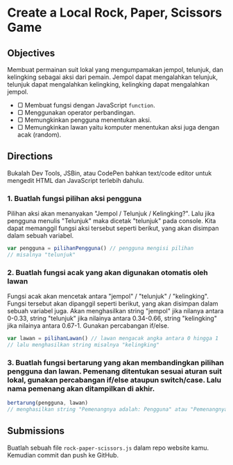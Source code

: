 # Create a Local Rock, Paper, Scissors Game

## Objectives

Membuat permainan suit lokal yang mengumpamakan jempol, telunjuk, dan kelingking sebagai aksi dari pemain. Jempol dapat mengalahkan telunjuk, telunjuk dapat mengalahkan kelingking, kelingking dapat mengalahkan jempol.

- ▢ Membuat fungsi dengan JavaScript `function`.
- ▢ Menggunakan operator perbandingan.
- ▢ Memungkinkan pengguna menentukan aksi.
- ▢ Memungkinkan lawan yaitu komputer menentukan aksi juga dengan acak (random).

## Directions

Bukalah Dev Tools, JSBin, atau CodePen bahkan text/code editor untuk mengedit HTML dan JavaScript terlebih dahulu.

### 1. Buatlah fungsi pilihan aksi pengguna

Pilihan aksi akan menanyakan "Jempol / Telunjuk / Kelingking?". Lalu jika pengguna menulis "Telunjuk" maka dicetak "telunjuk" pada console. Kita dapat memanggil fungsi aksi tersebut seperti berikut, yang akan disimpan dalam sebuah variabel.

```javascript
var pengguna = pilihanPengguna() // pengguna mengisi pilihan
// misalnya "telunjuk"
```

### 2. Buatlah fungsi acak yang akan digunakan otomatis oleh lawan

Fungsi acak akan mencetak antara "jempol" / "telunjuk" / "kelingking". Fungsi tersebut akan dipanggil seperti berikut, yang akan disimpan dalam sebuah variabel juga. Akan menghasilkan string "jempol" jika nilanya antara 0-0.33, string "telunjuk" jika nilainya antara 0.34-0.66, string "kelingking" jika nilainya antara 0.67-1. Gunakan percabangan if/else.

```javascript
var lawan = pilihanLawan() // lawan mengacak angka antara 0 hingga 1
// lalu menghasilkan string misalnya "kelingking"
```

### 3. Buatlah fungsi bertarung yang akan membandingkan pilihan pengguna dan lawan. Pemenang ditentukan sesuai aturan suit lokal, gunakan percabangan if/else ataupun switch/case. Lalu nama pemenang akan ditampilkan di akhir.

```javascript
bertarung(pengguna, lawan)
// menghasilkan string "Pemenangnya adalah: Pengguna" atau "Pemenangnya adalah: Komputer"
```

## Submissions

Buatlah sebuah file `rock-paper-scissors.js` dalam repo website kamu. Kemudian commit dan push ke GitHub.
